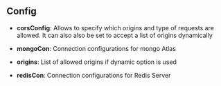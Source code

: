 ## Config

- **corsConfig**: Allows to specify which origins and type of requests are allowed. It can also also be set to accept a list of origins dynamically

- **mongoCon**: Connection configurations for mongo Atlas 

- **origins**: List of allowed origins if dynamic option is used

- **redisCon**: Connection configurations for Redis Server

